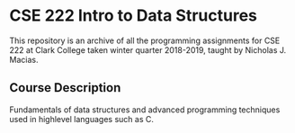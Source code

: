 # CSE 222 Intro to Data Structures
This repository is an archive of all the programming assignments for CSE 222 at Clark College taken winter quarter 2018-2019, taught by Nicholas J. Macias.

## Course Description
Fundamentals of data structures and advanced programming techniques used in highlevel languages such as C.